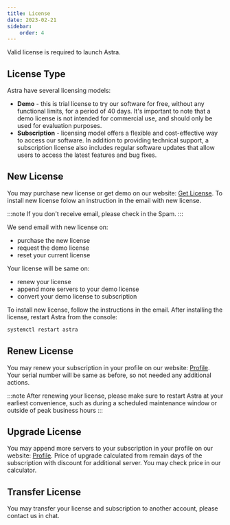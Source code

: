 ```yaml
---
title: License
date: 2023-02-21
sidebar:
    order: 4
---
```


Valid license is required to launch Astra.

## License Type

Astra have several licensing models:

- **Demo** - this is trial license to try our software for free, without any functional limits, for a period of 40 days. It's important to note that a demo license is not intended for commercial use, and should only be used for evaluation purposes.
- **Subscription** - licensing model offers a flexible and cost-effective way to access our software. In addition to providing technical support, a subscription license also includes regular software updates that allow users to access the latest features and bug fixes.

## New License

You may purchase new license or get demo on our website: [Get License](https://cesbo.com/astra-license). To install new license folow an instruction in the email with new license.

:::note
If you don't receive email, please check in the Spam.
:::

We send email with new license on:

- purchase the new license
- request the demo license
- reset your current license

Your license will be same on:

- renew your license
- append more servers to your demo license
- convert your demo license to subscription

To install new license, follow the instructions in the email. After installing the license, restart Astra from the console:

```sh
systemctl restart astra
```

## Renew License

You may renew your subscription in your profile on our website: [Profile](https://cesbo.com/profile). Your serial number will be same as before, so not needed any additional actions.

:::note
After renewing your license, please make sure to restart Astra at your earliest convenience, such as during a scheduled maintenance window or outside of peak business hours
:::

## Upgrade License

You may append more servers to your subscription in your profile on our website: [Profile](https://cesbo.com/profile). Price of upgrade calculated from remain days of the subscription with discount for additional server. You may check price in our calculator.

## Transfer License

You may transfer your license and subscription to another account, please contact us in chat.
